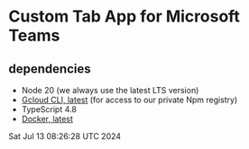 # Custom Tab App for Microsoft Teams

## dependencies

* Node 20 (we always use the latest LTS version)
* [Gcloud CLI, latest](https://cloud.google.com/sdk/docs/install) (for access to our private Npm registry)
* TypeScript 4.8
* [Docker, latest](https://docs.docker.com/desktop/)

Sat Jul 13 08:26:28 UTC 2024
